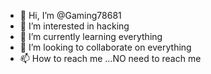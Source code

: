 - 👋 Hi, I’m @Gaming78681
- 👀 I’m interested in hacking
- 🌱 I’m currently learning everything
- 💞️ I’m looking to collaborate on everything
- 📫 How to reach me ...NO need to reach me

<!---
Gaming78681/Gaming78681 is a ✨ special ✨ repository because its `README.md` (this file) appears on your GitHub profile.
You can click the Preview link to take a look at your changes.
--->
